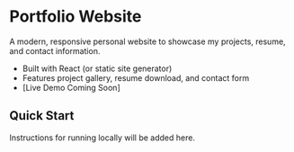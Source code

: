# Portfolio Website

A modern, responsive personal website to showcase my projects, resume, and contact information.

- Built with React (or static site generator)
- Features project gallery, resume download, and contact form
- [Live Demo Coming Soon]

## Quick Start
Instructions for running locally will be added here.
